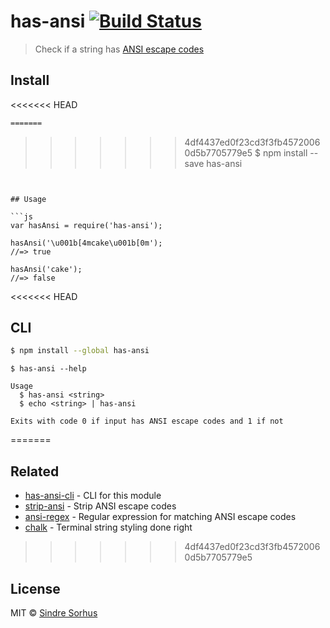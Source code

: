 # has-ansi [![Build Status](https://travis-ci.org/sindresorhus/has-ansi.svg?branch=master)](https://travis-ci.org/sindresorhus/has-ansi)

> Check if a string has [ANSI escape codes](http://en.wikipedia.org/wiki/ANSI_escape_code)


## Install

<<<<<<< HEAD
```sh
=======
```
>>>>>>> 4df4437ed0f23cd3f3fb45720060d5b7705779e5
$ npm install --save has-ansi
```


## Usage

```js
var hasAnsi = require('has-ansi');

hasAnsi('\u001b[4mcake\u001b[0m');
//=> true

hasAnsi('cake');
//=> false
```


<<<<<<< HEAD
## CLI

```sh
$ npm install --global has-ansi
```

```
$ has-ansi --help

Usage
  $ has-ansi <string>
  $ echo <string> | has-ansi

Exits with code 0 if input has ANSI escape codes and 1 if not
```
=======
## Related

- [has-ansi-cli](https://github.com/sindresorhus/has-ansi-cli) - CLI for this module
- [strip-ansi](https://github.com/sindresorhus/strip-ansi) - Strip ANSI escape codes
- [ansi-regex](https://github.com/sindresorhus/ansi-regex) - Regular expression for matching ANSI escape codes
- [chalk](https://github.com/sindresorhus/chalk) - Terminal string styling done right
>>>>>>> 4df4437ed0f23cd3f3fb45720060d5b7705779e5


## License

MIT © [Sindre Sorhus](http://sindresorhus.com)
